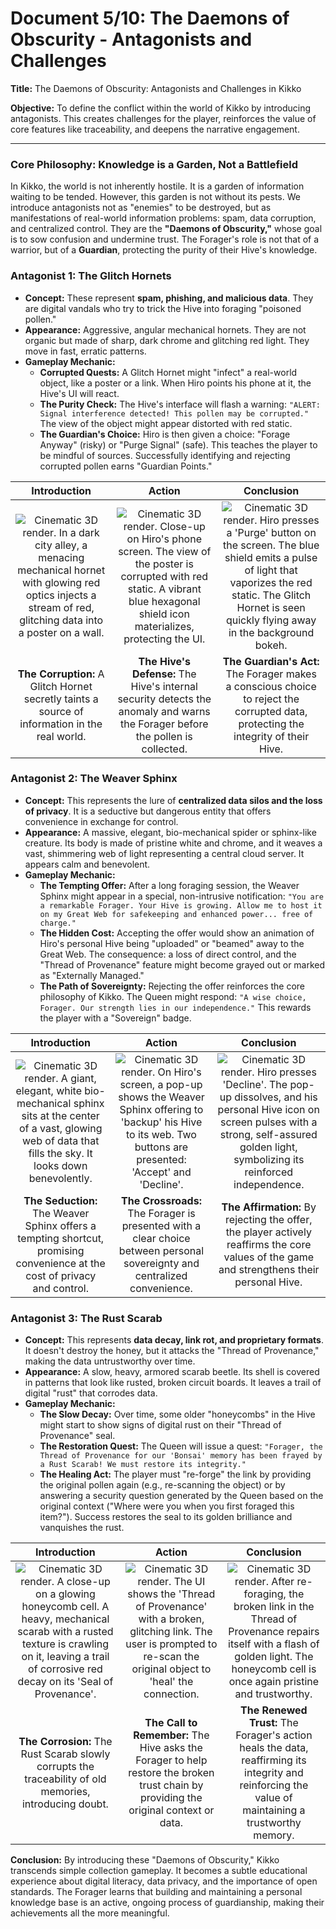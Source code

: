 # Document 5/10: The Daemons of Obscurity - Antagonists and Challenges

**Title:** The Daemons of Obscurity: Antagonists and Challenges in Kikko

**Objective:** To define the conflict within the world of Kikko by introducing antagonists. This creates challenges for the player, reinforces the value of core features like traceability, and deepens the narrative engagement.

---

### **Core Philosophy: Knowledge is a Garden, Not a Battlefield**

In Kikko, the world is not inherently hostile. It is a garden of information waiting to be tended. However, this garden is not without its pests. We introduce antagonists not as "enemies" to be destroyed, but as manifestations of real-world information problems: spam, data corruption, and centralized control. They are the **"Daemons of Obscurity,"** whose goal is to sow confusion and undermine trust. The Forager's role is not that of a warrior, but of a **Guardian**, protecting the purity of their Hive's knowledge.

### **Antagonist 1: The Glitch Hornets**

*   **Concept:** These represent **spam, phishing, and malicious data**. They are digital vandals who try to trick the Hive into foraging "poisoned pollen."
*   **Appearance:** Aggressive, angular mechanical hornets. They are not organic but made of sharp, dark chrome and glitching red light. They move in fast, erratic patterns.
*   **Gameplay Mechanic:**
    *   **Corrupted Quests:** A Glitch Hornet might "infect" a real-world object, like a poster or a link. When Hiro points his phone at it, the Hive's UI will react.
    *   **The Purity Check:** The Hive's interface will flash a warning: `"ALERT: Signal interference detected! This pollen may be corrupted."` The view of the object might appear distorted with red static.
    *   **The Guardian's Choice:** Hiro is then given a choice: "Forage Anyway" (risky) or "Purge Signal" (safe). This teaches the player to be mindful of sources. Successfully identifying and rejecting corrupted pollen earns "Guardian Points."

| Introduction | Action | Conclusion |
| :---: | :---: | :---: |
| <img src="illustrations/daemon1_intro.png" alt="Cinematic 3D render. In a dark city alley, a menacing mechanical hornet with glowing red optics injects a stream of red, glitching data into a poster on a wall."> | <img src="illustrations/daemon1_action.png" alt="Cinematic 3D render. Close-up on Hiro's phone screen. The view of the poster is corrupted with red static. A vibrant blue hexagonal shield icon materializes, protecting the UI."> | <img src="illustrations/daemon1_conclusion.png" alt="Cinematic 3D render. Hiro presses a 'Purge' button on the screen. The blue shield emits a pulse of light that vaporizes the red static. The Glitch Hornet is seen quickly flying away in the background bokeh."> |
| **The Corruption:** A Glitch Hornet secretly taints a source of information in the real world. | **The Hive's Defense:** The Hive's internal security detects the anomaly and warns the Forager before the pollen is collected. | **The Guardian's Act:** The Forager makes a conscious choice to reject the corrupted data, protecting the integrity of their Hive. |

### **Antagonist 2: The Weaver Sphinx**

*   **Concept:** This represents the lure of **centralized data silos and the loss of privacy**. It is a seductive but dangerous entity that offers convenience in exchange for control.
*   **Appearance:** A massive, elegant, bio-mechanical spider or sphinx-like creature. Its body is made of pristine white and chrome, and it weaves a vast, shimmering web of light representing a central cloud server. It appears calm and benevolent.
*   **Gameplay Mechanic:**
    *   **The Tempting Offer:** After a long foraging session, the Weaver Sphinx might appear in a special, non-intrusive notification: `"You are a remarkable Forager. Your Hive is growing. Allow me to host it on my Great Web for safekeeping and enhanced power... free of charge."`
    *   **The Hidden Cost:** Accepting the offer would show an animation of Hiro's personal Hive being "uploaded" or "beamed" away to the Great Web. The consequence: a loss of direct control, and the "Thread of Provenance" feature might become grayed out or marked as "Externally Managed."
    *   **The Path of Sovereignty:** Rejecting the offer reinforces the core philosophy of Kikko. The Queen might respond: `"A wise choice, Forager. Our strength lies in our independence."` This rewards the player with a "Sovereign" badge.

| Introduction | Action | Conclusion |
| :---: | :---: | :---: |
| <img src="illustrations/daemon2_intro.png" alt="Cinematic 3D render. A giant, elegant, white bio-mechanical sphinx sits at the center of a vast, glowing web of data that fills the sky. It looks down benevolently."> | <img src="illustrations/daemon2_action.png" alt="Cinematic 3D render. On Hiro's screen, a pop-up shows the Weaver Sphinx offering to 'backup' his Hive to its web. Two buttons are presented: 'Accept' and 'Decline'."> | <img src="illustrations/daemon2_conclusion.png" alt="Cinematic 3D render. Hiro presses 'Decline'. The pop-up dissolves, and his personal Hive icon on screen pulses with a strong, self-assured golden light, symbolizing its reinforced independence."> |
| **The Seduction:** The Weaver Sphinx offers a tempting shortcut, promising convenience at the cost of privacy and control. | **The Crossroads:** The Forager is presented with a clear choice between personal sovereignty and centralized convenience. | **The Affirmation:** By rejecting the offer, the player actively reaffirms the core values of the game and strengthens their personal Hive. |

### **Antagonist 3: The Rust Scarab**

*   **Concept:** This represents **data decay, link rot, and proprietary formats**. It doesn't destroy the honey, but it attacks the "Thread of Provenance," making the data untrustworthy over time.
*   **Appearance:** A slow, heavy, armored scarab beetle. Its shell is covered in patterns that look like rusted, broken circuit boards. It leaves a trail of digital "rust" that corrodes data.
*   **Gameplay Mechanic:**
    *   **The Slow Decay:** Over time, some older "honeycombs" in the Hive might start to show signs of digital rust on their "Thread of Provenance" seal.
    *   **The Restoration Quest:** The Queen will issue a quest: `"Forager, the Thread of Provenance for our 'Bonsai' memory has been frayed by a Rust Scarab! We must restore its integrity."`
    *   **The Healing Act:** The player must "re-forge" the link by providing the original pollen again (e.g., re-scanning the object) or by answering a security question generated by the Queen based on the original context ("Where were you when you first foraged this item?"). Success restores the seal to its golden brilliance and vanquishes the rust.

| Introduction | Action | Conclusion |
| :---: | :---: | :---: |
| <img src="illustrations/daemon3_intro.png" alt="Cinematic 3D render. A close-up on a glowing honeycomb cell. A heavy, mechanical scarab with a rusted texture is crawling on it, leaving a trail of corrosive red decay on its 'Seal of Provenance'."> | <img src="illustrations/daemon3_action.png" alt="Cinematic 3D render. The UI shows the 'Thread of Provenance' with a broken, glitching link. The user is prompted to re-scan the original object to 'heal' the connection."> | <img src="illustrations/daemon3_conclusion.png" alt="Cinematic 3D render. After re-foraging, the broken link in the Thread of Provenance repairs itself with a flash of golden light. The honeycomb cell is once again pristine and trustworthy."> |
| **The Corrosion:** The Rust Scarab slowly corrupts the traceability of old memories, introducing doubt. | **The Call to Remember:** The Hive asks the Forager to help restore the broken trust chain by providing the original context or data. | **The Renewed Trust:** The Forager's action heals the data, reaffirming its integrity and reinforcing the value of maintaining a trustworthy memory. |

**Conclusion:**
By introducing these "Daemons of Obscurity," Kikko transcends simple collection gameplay. It becomes a subtle educational experience about digital literacy, data privacy, and the importance of open standards. The Forager learns that building and maintaining a personal knowledge base is an active, ongoing process of guardianship, making their achievements all the more meaningful.